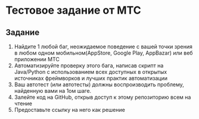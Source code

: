 # Тестовое задание от МТС 

## Задание
1. Найдите 1 любой баг, неожидаемое поведение с вашей точки зрения в любом одном
мобильном(AppStore, Google Play, AppBazar) или веб приложении МТС
2. Автоматизируйте проверку этого бага, написав скрипт на Java/Python с использованием
всех доступных в открытых источниках фреймворков и лучших практик автоматизации
3. Ваш автотест (или автотесты) должны воспроизводить проблему, найденную вами на 1ом
шаге.
4. Залейте код на GitHub, открыв доступ к этому репозиторию всем на чтение
5. Предоставьте ссылку на него как решение
